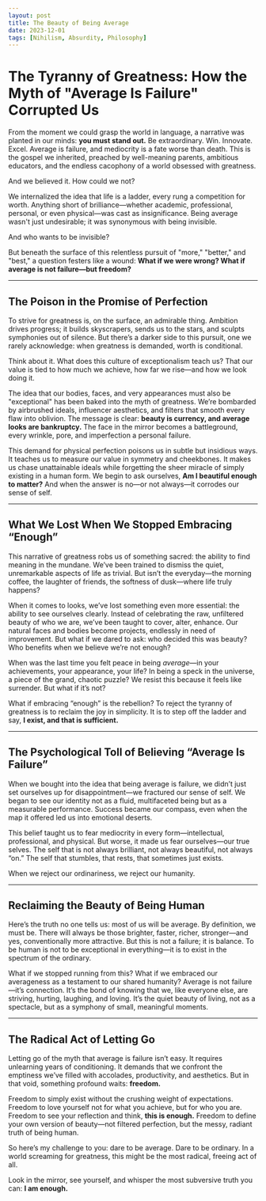 ```yaml
---
layout: post
title: The Beauty of Being Average
date: 2023-12-01
tags: [Nihilism, Absurdity, Philosophy]
---
```


# The Tyranny of Greatness: How the Myth of "Average Is Failure" Corrupted Us

From the moment we could grasp the world in language, a narrative was planted in our minds: **you must stand out.** Be extraordinary. Win. Innovate. Excel. Average is failure, and mediocrity is a fate worse than death. This is the gospel we inherited, preached by well-meaning parents, ambitious educators, and the endless cacophony of a world obsessed with greatness.

And we believed it. How could we not?

We internalized the idea that life is a ladder, every rung a competition for worth. Anything short of brilliance—whether academic, professional, personal, or even physical—was cast as insignificance. Being average wasn't just undesirable; it was synonymous with being invisible.

And who wants to be invisible?

But beneath the surface of this relentless pursuit of "more," "better," and "best," a question festers like a wound: **What if we were wrong? What if average is not failure—but freedom?**

------

## The Poison in the Promise of Perfection

To strive for greatness is, on the surface, an admirable thing. Ambition drives progress; it builds skyscrapers, sends us to the stars, and sculpts symphonies out of silence. But there’s a darker side to this pursuit, one we rarely acknowledge: when greatness is demanded, worth is conditional.

Think about it. What does this culture of exceptionalism teach us? That our value is tied to how much we achieve, how far we rise—and how we look doing it.

The idea that our bodies, faces, and very appearances must also be "exceptional" has been baked into the myth of greatness. We’re bombarded by airbrushed ideals, influencer aesthetics, and filters that smooth every flaw into oblivion. The message is clear: **beauty is currency, and average looks are bankruptcy.** The face in the mirror becomes a battleground, every wrinkle, pore, and imperfection a personal failure.

This demand for physical perfection poisons us in subtle but insidious ways. It teaches us to measure our value in symmetry and cheekbones. It makes us chase unattainable ideals while forgetting the sheer miracle of simply existing in a human form. We begin to ask ourselves, **Am I beautiful enough to matter?** And when the answer is no—or not always—it corrodes our sense of self.

------

## What We Lost When We Stopped Embracing “Enough”

This narrative of greatness robs us of something sacred: the ability to find meaning in the mundane. We’ve been trained to dismiss the quiet, unremarkable aspects of life as trivial. But isn’t the everyday—the morning coffee, the laughter of friends, the softness of dusk—where life truly happens?

When it comes to looks, we’ve lost something even more essential: the ability to see ourselves clearly. Instead of celebrating the raw, unfiltered beauty of who we are, we’ve been taught to cover, alter, enhance. Our natural faces and bodies become projects, endlessly in need of improvement. But what if we dared to ask: who decided this was beauty? Who benefits when we believe we’re not enough?

When was the last time you felt peace in being *average*—in your achievements, your appearance, your life? In being a speck in the universe, a piece of the grand, chaotic puzzle? We resist this because it feels like surrender. But what if it’s not?

What if embracing “enough” is the rebellion? To reject the tyranny of greatness is to reclaim the joy in simplicity. It is to step off the ladder and say, **I exist, and that is sufficient.**

------

## The Psychological Toll of Believing “Average Is Failure”

When we bought into the idea that being average is failure, we didn’t just set ourselves up for disappointment—we fractured our sense of self. We began to see our identity not as a fluid, multifaceted being but as a measurable performance. Success became our compass, even when the map it offered led us into emotional deserts.

This belief taught us to fear mediocrity in every form—intellectual, professional, and physical. But worse, it made us fear ourselves—our true selves. The self that is not always brilliant, not always beautiful, not always “on.” The self that stumbles, that rests, that sometimes just exists.

When we reject our ordinariness, we reject our humanity.

------

## Reclaiming the Beauty of Being Human

Here’s the truth no one tells us: most of us will be average. By definition, we must be. There will always be those brighter, faster, richer, stronger—and yes, conventionally more attractive. But this is not a failure; it is balance. To be human is not to be exceptional in everything—it is to exist in the spectrum of the ordinary.

What if we stopped running from this? What if we embraced our averageness as a testament to our shared humanity? Average is not failure—it’s connection. It’s the bond of knowing that we, like everyone else, are striving, hurting, laughing, and loving. It’s the quiet beauty of living, not as a spectacle, but as a symphony of small, meaningful moments.

------

## The Radical Act of Letting Go

Letting go of the myth that average is failure isn’t easy. It requires unlearning years of conditioning. It demands that we confront the emptiness we’ve filled with accolades, productivity, and aesthetics. But in that void, something profound waits: **freedom.**

Freedom to simply exist without the crushing weight of expectations. Freedom to love yourself not for what you achieve, but for who you are. Freedom to see your reflection and think, **this is enough.** Freedom to define your own version of beauty—not filtered perfection, but the messy, radiant truth of being human.

So here’s my challenge to you: dare to be average. Dare to be ordinary. In a world screaming for greatness, this might be the most radical, freeing act of all.

Look in the mirror, see yourself, and whisper the most subversive truth you can: **I am enough.**
